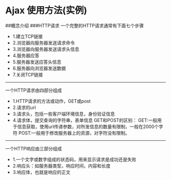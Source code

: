 # Ajax 使用方法(实例)
##概念介绍
###HTTP请求
一个完整的HTTP请求通常有下面七个步骤
* 1.建立TCP链接
* 2.浏览器向服务器发送请求命令
* 3.浏览器向服务器发送请求头信息
* 4.服务器应答
* 5.服务器发送应答头信息
* 6.服务器向浏览器发送数据
* 7.关闭TCP链接
***
一个HTTP请求由四部分组成
* 1.HTTP请求的方法或动作，GET或post
* 2.请求的url
* 3.请求头，包括一些客户端环境信息，身份验证信息
* 4.请求体，提交查询的字符串，表单信息
GET和POST的区别：
GET:一般用于信息获取，使用url传递参数，对所发信息的数量有限制，一般在2000个字符
POST:一般用于修改服务器上的资源，对字符没有限制。
***
一个HTTP响应由三部分组成
* 1.一个文字或数字组成的状态码，用来显示请求是成功还是失败
* 2.响应头：如服务器类型，响应时间，内容和长度
* 3.响应体，也就是响应的正文
